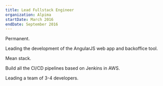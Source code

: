 ```yaml
---
title: Lead Fullstack Engineer
organization: Alpima
startDate: March 2016
endDate: September 2016
---
```

Permanent.
    
Leading the development of the AngularJS web app and backoffice tool.

Mean stack.

Build all the CI/CD pipelines based on Jenkins in AWS.

Leading a team of 3-4 developers.
